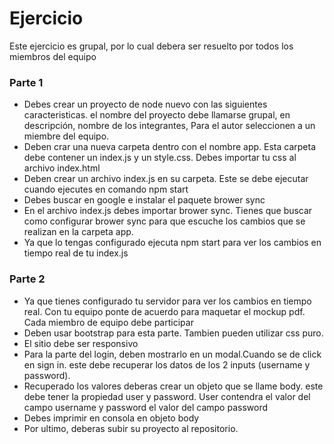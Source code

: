 # Ejercicio

Este ejercicio es grupal, por lo cual debera ser resuelto por todos los miembros del equipo

### Parte 1
- Debes crear un proyecto de node nuevo con las siguientes caracteristicas. el nombre del proyecto debe llamarse grupal, en descripción, nombre de los integrantes, Para el autor seleccionen a un miembre del equipo.
- Deben crar una nueva carpeta dentro con el nombre app. Esta carpeta debe contener un index.js y un style.css. Debes importar tu css al archivo index.html
- Deben crear un archivo index.js en su carpeta. Este se debe ejecutar cuando ejecutes en comando npm start
- Debes buscar en google e instalar el paquete brower sync
- En el archivo index.js debes importar brower sync. Tienes que buscar como configurar brower sync para que escuche los cambios que se realizan en la carpeta app. 
- Ya que lo tengas configurado ejecuta npm start para ver los cambios en tiempo real de tu index.js

### Parte 2

- Ya que tienes configurado tu servidor para ver los cambios en tiempo real. Con tu equipo ponte de acuerdo para maquetar el mockup pdf. Cada miembro de equipo debe participar
- Deben usar bootstrap para esta parte. Tambien pueden utilizar css puro.
- El sitio debe ser responsivo
- Para la parte del login, deben mostrarlo en un modal.Cuando se de click en sign in. este debe recuperar los datos de los 2 inputs (username y password).
- Recuperado los valores deberas crear un objeto que se llame body. este debe tener la propiedad user y password. User contendra el valor del campo username y password el valor del campo password
- Debes imprimir en consola en objeto body
- Por ultimo, deberas subir su proyecto al repositorio.
